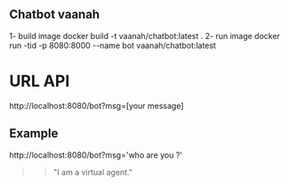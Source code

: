 ## Chatbot vaanah

1- build image
docker build -t vaanah/chatbot:latest .
2- run image
docker run -tid -p 8080:8000 --name bot vaanah/chatbot:latest

# URL API

http://localhost:8080/bot?msg=[your message]

## Example

http://localhost:8080/bot?msg='who are you ?'

> > "I am a virtual agent."
